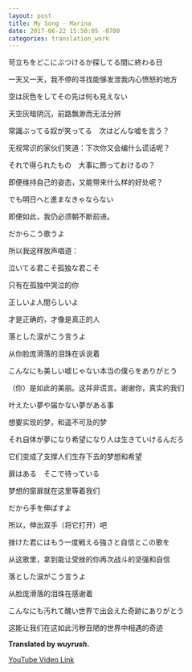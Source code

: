 ```yaml
---
layout: post
title: My Song - Marina
date: 2017-06-22 15:50:05 -0700
categories: translation_work
---
```


苛立ちをどこにぶつけるか探してる間に終わる日

一天又一天，我不停的寻找能够发泄我内心愤怒的地方

空は灰色をしてその先は何も見えない

天空灰暗阴沉，前路飘渺而无法分辨

常識ぶってる奴が笑ってる　次はどんな嘘を言う？

无视常识的家伙们笑道：下次你又会编什么谎话呢？

それで得られたもの　大事に飾っておけるの？

即便维持自己的姿态，又能带来什么样的好处呢？

でも明日へと進まなきゃならない

即便如此，我仍必须朝不断前进。

だからこう歌うよ

所以我这样放声唱道：

泣いてる君こそ孤独な君こそ

只有在孤独中哭泣的你

正しいよ人間らしいよ

才是正确的，才像是真正的人

落とした涙がこう言うよ

从你脸庞滑落的泪珠在诉说着

こんなにも美しい嘘じゃない本当の僕らをありがとう

（你）是如此的美丽。这并非谎言。谢谢你，真实的我们

叶えたい夢や届かない夢がある事

想要实现的梦，和遥不可及的梦

それ自体が夢になり希望になり人は生きていけるんだろ

它们变成了支撑人们生存下去的梦想和希望

扉はある　そこで待っている

梦想的窗扉就在这里等着我们

だから手を伸ばすよ

所以，伸出双手（将它打开）吧

挫けた君にはもう一度戦える強さと自信とこの歌を

从这歌里，拿到能让受挫的你再次战斗的坚强和自信

落とした涙がこう言うよ

从脸庞滑落的泪珠在感谢着

こんなにも汚れて醜い世界で出会えた奇跡にありがとう

这能让我们在这如此污秽丑陋的世界中相遇的奇迹

**Translated by *wuyrush*.**

[YouTube Video Link](https://www.youtube.com/watch?v=kL2vlUlpytQ)
